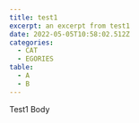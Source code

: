 ```yaml
---
title: test1
excerpt: an excerpt from test1
date: 2022-05-05T10:58:02.512Z
categories:
  - CAT
  - EGORIES
table:
  - A
  - B
---
```

Test1 Body